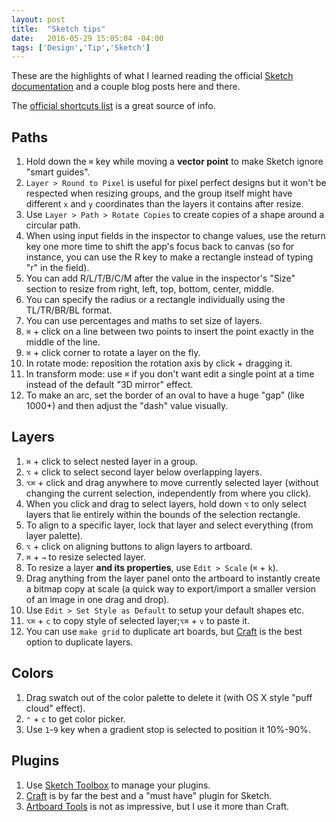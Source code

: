 ```yaml
---
layout: post
title:  "Sketch tips"
date:   2016-05-29 15:05:04 -04:00
tags: ['Design','Tip','Sketch']
---
```


These are the highlights of what I learned reading the official [Sketch documentation][1] and a couple blog posts here and there.

The [official shortcuts list][5] is a great source of info.

## Paths

1. Hold down the `⌘` key while moving a **vector point** to make Sketch ignore "smart guides".
1. `Layer > Round to Pixel` is useful for pixel perfect designs but it won't be respected when resizing groups, and the group itself might have different `x` and `y` coordinates than the layers it contains after resize.
1. Use `Layer > Path > Rotate Copies` to create copies of a shape around a circular path.
1. When using input fields in the inspector to change values, use the return key one more time to shift the app's focus back to canvas (so for instance, you can use the R key to make a rectangle instead of typing "r" in the field).
1. You can add R/L/T/B/C/M after the value in the inspector's "Size" section to resize from right, left, top, bottom, center, middle.
1. You can specify the radius or a rectangle individually using the TL/TR/BR/BL format.
1. You can use percentages and maths to set size of layers.
1. `⌘` + click on a line between two points to insert the point exactly in the middle of the line.
1. `⌘` + click corner to rotate a layer on the fly.
1. In rotate mode: reposition the rotation axis by click + dragging it.
1. In transform mode: use `⌘` if you don't want edit a single point at a time instead of the default "3D mirror" effect.
1. To make an arc, set the border of an oval to have a huge "gap" (like 1000+) and then adjust the "dash" value visually.

## Layers

1. `⌘` + click to select nested layer in a group.
1. `⌥` + click to select second layer below overlapping layers.
1. `⌥⌘` + click and drag anywhere to move currently selected layer (without changing the current selection, independently from where you click).
1. When you click and drag to select layers, hold down `⌥` to only select layers that lie entirely within the bounds of the selection rectangle.
1. To align to a specific layer, lock that layer and select everything (from layer palette).
1. `⌥` + click on aligning buttons to align layers to artboard.
1. `⌘` + `→` to resize selected layer.
1. To resize a layer **and its properties**, use `Edit > Scale` (`⌘` + `k`).
1. Drag anything from the layer panel onto the artboard to instantly create a bitmap copy at scale (a quick way to export/import a smaller version of an image in one drag and drop).
1. Use `Edit > Set Style as Default` to setup your default shapes etc.
1. `⌥⌘` + `c` to copy style of selected layer;`⌥⌘` + `v` to paste it.
1. You can use `make grid` to duplicate art boards, but [Craft][2] is the best option to duplicate layers.

## Colors

1. Drag swatch out of the color palette to delete it (with OS X style "puff cloud" effect).
1. `⌃` + `c` to get color picker.
1. Use `1`-`9` key when a gradient stop is selected to position it 10%-90%.

## Plugins

1. Use [Sketch Toolbox][3] to manage your plugins.
1. [Craft][2] is by far the best and a "must have" plugin for Sketch.
1. [Artboard Tools][4] is not as impressive, but I use it more than Craft.

[1]:https://www.sketchapp.com/learn/documentation/
[2]:https://labs.invisionapp.com/craft
[3]:http://sketchtoolbox.com
[4]:https://github.com/frankko/Artboard-Tools
[5]:https://www.sketchapp.com/learn/documentation/13-other/3-shortcuts.html
